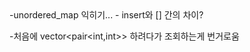 <Hash table>
-unordered_map 익히기...
- insert와 [] 간의 차이?
  
-처음에 vector<pair<int,int>> 하려다가 조회하는게 번거로움​
